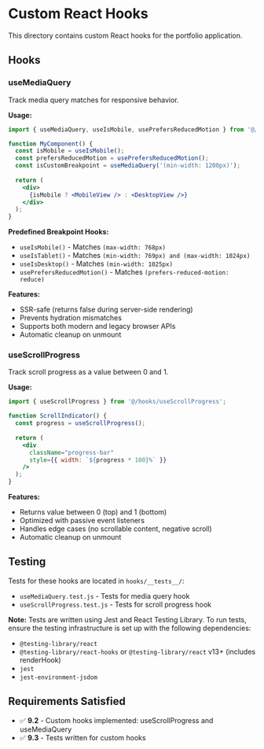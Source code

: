 # Custom React Hooks

This directory contains custom React hooks for the portfolio application.

## Hooks

### useMediaQuery
Track media query matches for responsive behavior.

**Usage:**
```jsx
import { useMediaQuery, useIsMobile, usePrefersReducedMotion } from '@/hooks/useMediaQuery';

function MyComponent() {
  const isMobile = useIsMobile();
  const prefersReducedMotion = usePrefersReducedMotion();
  const isCustomBreakpoint = useMediaQuery('(min-width: 1200px)');
  
  return (
    <div>
      {isMobile ? <MobileView /> : <DesktopView />}
    </div>
  );
}
```

**Predefined Breakpoint Hooks:**
- `useIsMobile()` - Matches `(max-width: 768px)`
- `useIsTablet()` - Matches `(min-width: 769px) and (max-width: 1024px)`
- `useIsDesktop()` - Matches `(min-width: 1025px)`
- `usePrefersReducedMotion()` - Matches `(prefers-reduced-motion: reduce)`

**Features:**
- SSR-safe (returns false during server-side rendering)
- Prevents hydration mismatches
- Supports both modern and legacy browser APIs
- Automatic cleanup on unmount

### useScrollProgress
Track scroll progress as a value between 0 and 1.

**Usage:**
```jsx
import { useScrollProgress } from '@/hooks/useScrollProgress';

function ScrollIndicator() {
  const progress = useScrollProgress();
  
  return (
    <div 
      className="progress-bar" 
      style={{ width: `${progress * 100}%` }}
    />
  );
}
```

**Features:**
- Returns value between 0 (top) and 1 (bottom)
- Optimized with passive event listeners
- Handles edge cases (no scrollable content, negative scroll)
- Automatic cleanup on unmount

## Testing

Tests for these hooks are located in `hooks/__tests__/`:
- `useMediaQuery.test.js` - Tests for media query hook
- `useScrollProgress.test.js` - Tests for scroll progress hook

**Note:** Tests are written using Jest and React Testing Library. To run tests, ensure the testing infrastructure is set up with the following dependencies:
- `@testing-library/react`
- `@testing-library/react-hooks` or `@testing-library/react` v13+ (includes renderHook)
- `jest`
- `jest-environment-jsdom`

## Requirements Satisfied

- ✅ **9.2** - Custom hooks implemented: useScrollProgress and useMediaQuery
- ✅ **9.3** - Tests written for custom hooks
